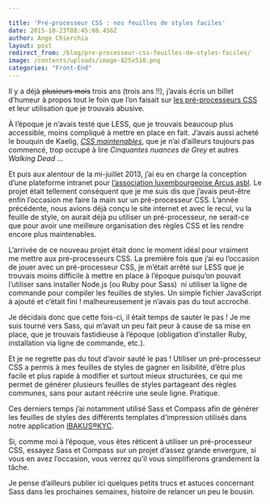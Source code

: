 ```yaml
---

title: 'Pré-processeur CSS : nos feuilles de styles faciles'
date: 2015-10-23T08:45:08.456Z
author: Ange Chierchia
layout: post
redirect_from: /blog/pre-processeur-css-feuilles-de-styles-faciles/
image: /contents/uploads/image-825x510.png
categories: "Front-End"
---
```

Il y a déjà <del>plusieurs mois</del> trois ans (trois ans !!), j&rsquo;avais écris un billet d&rsquo;humeur à propos tout le foin que l&rsquo;on faisait sur [les pré-processeurs CSS](http://chierchia.fr/blog/preprocesseur-css-pourquoi/ "Quel intérêt à utiliser un préprocesseur CSS ?") et leur utilisation que je trouvais abusive.

À l&rsquo;époque je n&rsquo;avais testé que LESS, que je trouvais beaucoup plus accessible, moins compliqué à mettre en place en fait. J&rsquo;avais aussi acheté le bouquin de Kaelig, _<a title="CSS maintenables avec Sass & Compass" href="http://www.css-maintenables.fr/" target="_blank">CSS maintenables</a>_, que je n&rsquo;ai d&rsquo;ailleurs toujours pas commencé, trop occupé à lire _Cinquantes nuances de Grey_ et autres _Walking Dead_ &#8230;<!--more-->

Et puis aux alentour de la mi-juillet 2013, j&rsquo;ai eu en charge la conception d&rsquo;une plateforme intranet pour <a href="http://www.arcus.lu" target="_blank">l&rsquo;association luxembourgeoise Arcus asbl</a>. Le projet était tellement conséquent que je me suis dis que j&rsquo;avais peut-être enfin l&rsquo;occasion me faire la main sur un pré-processeur CSS. L&rsquo;année précédente, nous avions déjà conçu le site internet et avec le recul, vu la feuille de style, on aurait déjà pu utiliser un pré-processeur, ne serait-ce que pour avoir une meilleure organisation des règles CSS et les rendre encore plus maintenables.

L&rsquo;arrivée de ce nouveau projet était donc le moment idéal pour vraiment me mettre aux pré-processeurs CSS. La première fois que j&rsquo;ai eu l&rsquo;occasion de jouer avec un pré-processeur CSS, je m&rsquo;était arrêté sur LESS que je trouvais moins difficile à mettre en place à l&rsquo;époque puisqu&rsquo;on pouvait l&rsquo;utiliser sans installer Node.js (ou Ruby pour Sass)  ni utiliser la ligne de commande pour compiler les feuilles de styles. Un simple fichier JavaScript à ajouté et c&rsquo;était fini ! malheureusement je n&rsquo;avais pas du tout accroché.

Je décidais donc que cette fois-ci, il était temps de sauter le pas ! Je me suis tourné vers Sass, qui m&rsquo;avait un peu fait peur à cause de sa mise en place, que je trouvais fastidieuse à l&rsquo;époque (obligation d&rsquo;installer Ruby, installation via ligne de commande, etc.).

Et je ne regrette pas du tout d&rsquo;avoir sauté le pas ! Utiliser un pré-processeur CSS a permis à mes feuilles de styles de gagner en lisibilité, d&rsquo;être plus facile et plus rapide à modifier et surtout mieux structurées, ce qui me permet de générer plusieurs feuilles de styles partageant des règles communes, sans pour autant réécrire une seule ligne. Pratique.

Ces derniers temps j&rsquo;ai notamment utilisé Sass et Compass afin de générer les feuilles de styles des différents templates d&rsquo;impression utilisés dans notre application <a href="http://www.ibakus.com" target="_blank">IBAKUS®KYC</a>.

Si, comme moi à l&rsquo;époque, vous êtes réticent à utiliser un pré-processeur CSS, essayez Sass et Compass sur un projet d&rsquo;assez grande envergure, si vous en avez l&rsquo;occasion, vous verrez qu&rsquo;il vous simplifierons grandement la tâche.

Je pense d&rsquo;ailleurs publier ici quelques petits trucs et astuces concernant Sass dans les prochaines semaines, histoire de relancer un peu le bousin.